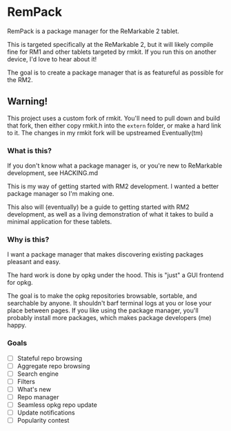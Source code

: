 # RemPack

RemPack is a package manager for the ReMarkable 2 tablet.

This is targeted specifically at the ReMarkable 2, but it will likely compile fine for RM1 and other tablets targeted by rmkit. If you run this on another device, I'd love to hear about it!

The goal is to create a package manager that is as featureful as possible for the RM2.

## Warning!

This project uses a custom fork of rmkit. You'll need to pull down and build that fork, then either copy rmkit.h into the `extern` folder, or make a hard link to it. The changes in my rmkit fork will be upstreamed Eventually(tm)

### What is this?

If you don't know what a package manager is, or you're new to ReMarkable development, see HACKING.md

This is my way of getting started with RM2 development. I wanted a better package manager so I'm making one.

This also will (eventually) be a guide to getting started with RM2 development, as well as a living demonstration of what it takes to build a minimal application for these tablets.


### Why is this?

I want a package manager that makes discovering existing packages pleasant and easy.

The hard work is done by opkg under the hood. This is "just" a GUI frontend for opkg.

The goal is to make the opkg repositories browsable, sortable, and searchable by anyone. It shouldn't barf terminal logs at you or lose your place between pages.  If you like using the package manager, you'll probably install more packages, which makes package developers (me) happy.

### Goals

- [ ] Stateful repo browsing
- [ ] Aggregate repo browsing
- [ ] Search engine
- [ ] Filters
- [ ] What's new
- [ ] Repo manager
- [ ] Seamless opkg repo update
- [ ] Update notifications
- [ ] Popularity contest
